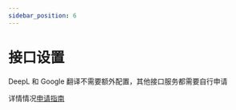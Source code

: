 ```yaml
---
sidebar_position: 6
---
```


# 接口设置

DeepL 和 Google 翻译不需要额外配置，其他接口服务都需要自行申请

详情情况[申请指南](/docs/category/api服务申请)

